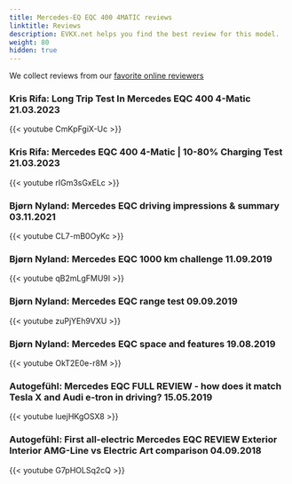 ```yaml
---
title: Mercedes-EQ EQC 400 4MATIC reviews
linktitle: Reviews
description: EVKX.net helps you find the best review for this model. 
weight: 80
hidden: true
---
```

<object type="image/svg+xml" data="../modelnavigation.svg"></object>
We collect reviews from our [favorite online reviewers](/guides/evreviewers/)

### Kris Rifa: Long Trip Test In Mercedes EQC 400 4-Matic 21.03.2023

{{< youtube CmKpFgiX-Uc >}}

### Kris Rifa: Mercedes EQC 400 4-Matic | 10-80% Charging Test 21.03.2023

{{< youtube rIGm3sGxELc >}}

### Bjørn Nyland: Mercedes EQC driving impressions & summary 03.11.2021

{{< youtube CL7-mB0OyKc >}}

### Bjørn Nyland: Mercedes EQC 1000 km challenge 11.09.2019

{{< youtube qB2mLgFMU9I >}}

### Bjørn Nyland: Mercedes EQC range test 09.09.2019

{{< youtube zuPjYEh9VXU >}}

### Bjørn Nyland: Mercedes EQC space and features 19.08.2019

{{< youtube OkT2E0e-r8M >}}

### Autogefühl: Mercedes EQC FULL REVIEW - how does it match Tesla X and Audi e-tron in driving? 15.05.2019

{{< youtube luejHKgOSX8 >}}

### Autogefühl: First all-electric Mercedes EQC REVIEW Exterior Interior AMG-Line vs Electric Art comparison 04.09.2018

{{< youtube G7pHOLSq2cQ >}}

